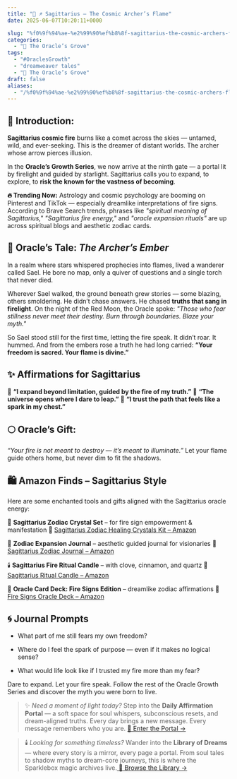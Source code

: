 ```yaml
---
title: "🔮 ♐️ Sagittarius – The Cosmic Archer’s Flame"
date: 2025-06-07T10:20:11+0000

slug: "%f0%9f%94%ae-%e2%99%90%ef%b8%8f-sagittarius-the-cosmic-archers-flame"
categories:
  - "🔮 The Oracle’s Grove"
tags:
  - "#OraclesGrowth"
  - "dreamweaver tales"
  - "🔮 The Oracle’s Grove"
draft: false
aliases:
  - "/%f0%9f%94%ae-%e2%99%90%ef%b8%8f-sagittarius-the-cosmic-archers-flame/"
---
```

## 🌠 Introduction:

**Sagittarius cosmic fire** burns like a comet across the skies — untamed, wild, and ever-seeking.
This is the dreamer of distant worlds. The archer whose arrow pierces illusion.

In the **Oracle’s Growth Series**, we now arrive at the ninth gate — a portal lit by firelight and guided by starlight. Sagittarius calls you to expand, to explore, to **risk the known for the vastness of becoming**.

**🔥 Trending Now:** Astrology and cosmic psychology are booming on Pinterest and TikTok — especially dreamlike interpretations of fire signs. According to Brave Search trends, phrases like *"spiritual meaning of Sagittarius,"* *"Sagittarius fire energy,"* and *"oracle expansion rituals"* are up across spiritual blogs and aesthetic zodiac cards.

## 🏹 Oracle’s Tale: *The Archer’s Ember*

In a realm where stars whispered prophecies into flames, lived a wanderer called Sael.
He bore no map, only a quiver of questions and a single torch that never died.

Wherever Sael walked, the ground beneath grew stories — some blazing, others smoldering.
He didn’t chase answers. He chased **truths that sang in firelight**.
On the night of the Red Moon, the Oracle spoke:
*"Those who fear stillness never meet their destiny. Burn through boundaries. Blaze your myth."*

So Sael stood still for the first time, letting the fire speak.
It didn’t roar. It hummed.
And from the embers rose a truth he had long carried:
**“Your freedom is sacred. Your flame is divine.”**

## ✨ Affirmations for Sagittarius

🔹 **“I expand beyond limitation, guided by the fire of my truth.”**
🔹 **“The universe opens where I dare to leap.”**
🔹 **“I trust the path that feels like a spark in my chest.”**

## 🌕 Oracle’s Gift:

*“Your fire is not meant to destroy — it’s meant to illuminate.”*
Let your flame guide others home, but never dim to fit the shadows.

## 🛍️ Amazon Finds – Sagittarius Style

Here are some enchanted tools and gifts aligned with the Sagittarius oracle energy:

🧿 **Sagittarius Zodiac Crystal Set** – for fire sign empowerment & manifestation
🔗 [Sagittarius Zodiac Healing Crystals Kit – Amazon](https://amzn.to/3Htw5ih)

📓 **Zodiac Expansion Journal** – aesthetic guided journal for visionaries
🔗 [Sagittarius Zodiac Journal – Amazon](https://amzn.to/3Te3j7I)

🕯️ **Sagittarius Fire Ritual Candle** – with clove, cinnamon, and quartz
🔗 [Sagittarius Ritual Candle – Amazon](https://amzn.to/4jGfOE6)

🎴 **Oracle Card Deck: Fire Signs Edition** – dreamlike zodiac affirmations
🔗 [Fire Signs Oracle Deck – Amazo](https://www.amazon.com/s?k=fire+signs+oracle+deck)[n](https://amzn.to/4dVptVW)

## 🌀 Journal Prompts

- What part of me still fears my own freedom?

- Where do I feel the spark of purpose — even if it makes no logical sense?

- What would life look like if I trusted my fire more than my fear?

Dare to expand. Let your fire speak. Follow the rest of the Oracle Growth Series and discover the myth you were born to live.

> ✨ *Need a moment of light today?*
Step into the **Daily Affirmation Portal** — a soft space for soul whispers, subconscious resets, and dream-aligned truths.
Every day brings a new message. Every message remembers who you are.
[🌿 Enter the Portal →](https://sparklebox.blog/)

> 
> 
> 
> 🕯️ *Looking for something timeless?*
Wander into the **Library of Dreams** — where every story is a mirror, every page a portal.
From soul tales to shadow myths to dream-core journeys, this is where the Sparklebox magic archives live.[
🌌 Browse the Library →](https://sparklebox.blog/library-of-dreams/)